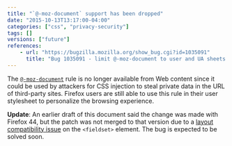 ```yaml
---
title: "`@-moz-document` support has been dropped"
date: "2015-10-13T13:17:00-04:00"
categories: ["css", "privacy-security"]
tags: []
versions: ["future"]
references:
    - url: "https://bugzilla.mozilla.org/show_bug.cgi?id=1035091"
      title: "Bug 1035091 - limit @-moz-document to user and UA sheets (Makes it useless for exfiltration in CSS-injection attacks)"
---
```

The [`@-moz-document`](https://developer.mozilla.org/en-US/docs/Web/CSS/@document) rule is no longer available from Web content since it could be used by attackers for CSS injection to steal private data in the URL of third-party sites. Firefox users are still able to use this rule in their user stylesheet to personalize the browsing experience.

**Update**: An earlier draft of this document said the change was made with Firefox 44, but the patch was not merged to that version due to a [layout compatibility issue](https://bugzilla.mozilla.org/show_bug.cgi?id=504622) on the `<fieldset>` element. The bug is expected to be solved soon.
